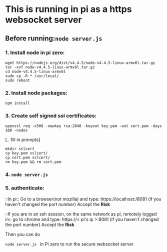 # This is running in pi as a https websocket server

## Before running:`node server.js`

### 1. Install node in pi zero:
```
wget https://nodejs.org/dist/v4.4.5/node-v4.4.5-linux-armv6l.tar.gz
tar -xvf node-v4.4.5-linux-armv6l.tar.gz
cd node-v4.4.5-linux-armv6l
sudo cp -R * /usr/local/
sudo reboot
```

### 2. Install node packages:
```
npm install
```
 
### 3. Create self signed ssl certificates:
```
openssl req -x509 -newkey rsa:2048 -keyout key.pem -out cert.pem -days 100 -nodes
```
[.. fill in prompts]
```
mkdir sslcert
cp key.pem sslcert/
cp cert.pem sslcert/
rm key.pem && rm cert.pem
```

### 4. `node server.js`

### 5. authenticate:
::In pi::
Go to a browser(not mozilla) and type:  https://localhost:/8081 (if you haven't changed the port number)
Accept the **Risk**

::If you are in an ssh session, on the same network as pi, remotely logged in::
go to chrome and type: https://< pi's ip >:8081 (if you haven't changed the port number)
Accept the **Risk**



Then you can do 

`node server.js `
in Pi zero to run the secure websocket server

